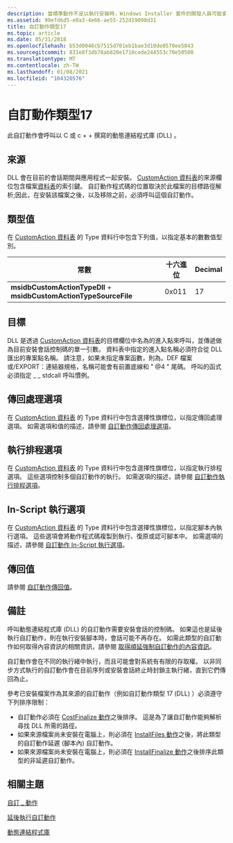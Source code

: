 ```yaml
---
description: 當標準動作不足以執行安裝時，Windows Installer 套件的開發人員可能會選擇使用自訂動作類型17。
ms.assetid: 99efd6d5-e0a3-4e66-ae55-252d19090d31
title: 自訂動作類型17
ms.topic: article
ms.date: 05/31/2018
ms.openlocfilehash: b53d0046cb7515d701eb1bae3d10de0570ee5843
ms.sourcegitcommit: 831e8f3db78ab820e1710cede244553c70e50500
ms.translationtype: MT
ms.contentlocale: zh-TW
ms.lasthandoff: 01/08/2021
ms.locfileid: "104320576"
---
```

# <a name="custom-action-type-17"></a>自訂動作類型17

此自訂動作會呼叫以 C 或 c + + 撰寫的動態連結程式庫 (DLL) 。

## <a name="source"></a>來源

DLL 會在目前的會話期間與應用程式一起安裝。 [CustomAction 資料表](customaction-table.md)的來源欄位包含檔案[資料表](file-table.md)的索引鍵。 自訂動作程式碼的位置取決於此檔案的目標路徑解析;因此，在安裝該檔案之後，以及移除之前，必須呼叫這個自訂動作。

## <a name="type-value"></a>類型值

在 [CustomAction 資料表](customaction-table.md) 的 Type 資料行中包含下列值，以指定基本的數數值型別。



| 常數                                                          | 十六進位 | Decimal |
|--------------------------------------------------------------------|-------------|---------|
| **msidbCustomActionTypeDll**  + **msidbCustomActionTypeSourceFile** | 0x011       | 17      |



 

## <a name="target"></a>目標

DLL 是透過 [CustomAction 資料表](customaction-table.md)的目標欄位中名為的進入點來呼叫，並傳遞做為目前安裝會話控制碼的單一引數。 資料表中指定的進入點名稱必須符合從 DLL 匯出的專案點名稱。 請注意，如果未指定專案函數，則為。DEF 檔案或/EXPORT：連結器規格，名稱可能會有前置底線和 " @4 " 尾碼。 呼叫的函式必須指定 \_ \_ stdcall 呼叫慣例。

## <a name="return-processing-options"></a>傳回處理選項

在 [CustomAction 資料表](customaction-table.md) 的 Type 資料行中包含選擇性旗標位，以指定傳回處理選項。 如需選項和值的描述，請參閱 [自訂動作傳回處理選項](custom-action-return-processing-options.md)。

## <a name="execution-scheduling-options"></a>執行排程選項

在 [CustomAction 資料表](customaction-table.md) 的 Type 資料行中包含選擇性旗標位，以指定執行排程選項。 這些選項控制多個自訂動作的執行。 如需選項的描述，請參閱 [自訂動作執行排程選項](custom-action-execution-scheduling-options.md)。

## <a name="in-script-execution-options"></a>In-Script 執行選項

在 [CustomAction 資料表](customaction-table.md) 的 Type 資料行中包含選擇性旗標位，以指定腳本內執行選項。 這些選項會將動作程式碼複製到執行、復原或認可腳本中。 如需選項的描述，請參閱 [自訂動作 In-Script 執行選項](custom-action-in-script-execution-options.md)。

## <a name="return-values"></a>傳回值

請參閱 [自訂動作傳回值](custom-action-return-values.md)。

## <a name="remarks"></a>備註

呼叫動態連結程式庫 (DLL) 的自訂動作需要安裝會話的控制碼。 如果這也是延後執行自訂動作，則在執行安裝腳本時，會話可能不再存在。 如需此類型的自訂動作如何取得內容資訊的相關資訊，請參閱 [取得順延強制自訂動作的內容資訊](obtaining-context-information-for-deferred-execution-custom-actions.md)。

自訂動作會在不同的執行緒中執行，而且可能會對系統有有限的存取權。 以非同步方式執行的自訂動作會在目前序列或安裝會話終止時封鎖主執行緒，直到它們傳回為止。

參考已安裝檔案作為其來源的自訂動作（例如自訂動作類型 17 (DLL) ）必須遵守下列排序限制：

-   自訂動作必須在 [CostFinalize 動作](costfinalize-action.md)之後排序。 這是為了讓自訂動作能夠解析尋找 DLL 所需的路徑。
-   如果來源檔案尚未安裝在電腦上，則必須在 [InstallFiles 動作](installfiles-action.md)之後，將此類型的自訂動作延遲 (腳本內) 自訂動作。
-   如果來源檔案尚未安裝在電腦上，則必須在 [InstallFinalize 動作](installfinalize-action.md)之後排序此類型的非延遲自訂動作。

## <a name="related-topics"></a>相關主題

<dl> <dt>

[自訂 \_ 動作](custom-actions.md)
</dt> <dt>

[延後執行自訂動作](deferred-execution-custom-actions.md)
</dt> <dt>

[動態連結程式庫](dynamic-link-libraries.md)
</dt> </dl>

 

 



